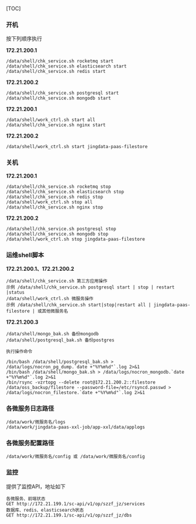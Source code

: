 [TOC]

### 开机

按下列顺序执行

**172.21.200.1**

```
/data/shell/chk_service.sh rocketmq start
/data/shell/chk_service.sh elasticsearch start
/data/shell/chk_service.sh redis start
```

**172.21.200.2**

```
/data/shell/chk_service.sh postgresql start
/data/shell/chk_service.sh mongodb start
```

**172.21.200.1**

```
/data/shell/work_ctrl.sh start all
/data/shell/chk_service.sh nginx start
```

**172.21.200.2**

```
/data/shell/work_ctrl.sh start jingdata-paas-filestore
```

### 关机

**172.21.200.1**

```
/data/shell/chk_service.sh rocketmq stop 
/data/shell/chk_service.sh elasticsearch stop 
/data/shell/chk_service.sh redis stop 
/data/shell/work_ctrl.sh stop all 
/data/shell/chk_service.sh nginx stop 
```

**172.21.200.2**

```
/data/shell/chk_service.sh postgresql stop
/data/shell/chk_service.sh mongodb stop
/data/shell/work_ctrl.sh stop jingdata-paas-filestore
```

### 运维shell脚本

**172.21.200.1、172.21.200.2**

```
/data/shell/chk_service.sh 第三方应用操作
示例 /data/shell/chk_service.sh postgresql start | stop | restart |status
/data/shell/work_ctrl.sh 微服务操作
示例 /data/shell/chk_service.sh start|stop|restart all | jingdata-paas-filestore | 或其他微服务名
```

**172.21.200.3**

```
/data/shell/mongo_bak.sh 备份mongodb
/data/shell/postgresql_bak.sh 备份postgres

执行操作命令

/bin/bash /data/shell/postgresql_bak.sh > /data/logs/nocron_pg_dump.`date +"%Y%m%d"`.log 2>&1
/bin/bash /data/shell/mongo_bak.sh > /data/logs/nocron_mongodb.`date +"%Y%m%d"`.log 2>&1
/bin/rsync -vzrtopg --delete root@172.21.200.2::filestore /data/oss_backup/filestore --password-file=/etc/rsyncd.passwd > /data/logs/nocron_filestore.`date +"%Y%m%d"`.log 2>&1
```

### 各微服务日志路径

```
/data/work/微服务名/logs
/data/work/jingdata-paas-xxl-job/app-xxl/data/applogs
```

### 各微服务配置路径

```
/data/work/微服务名/config 或 /data/work/微服务名/config
```

### 监控

提供了监控API，地址如下

```
各微服务、前端状态
GET http://172.21.199.1/sc-api/v1/op/szzf_jz/services 
数据库、redis、elasticsearch状态
GET http://172.21.199.1/sc-api/v1/op/szzf_jz/dbs 
```

